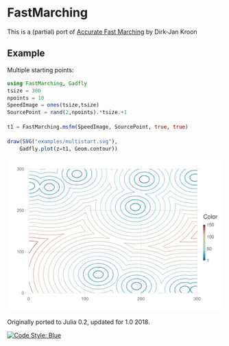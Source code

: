 # FastMarching

This is a (partial) port of  [Accurate Fast Marching](https://se.mathworks.com/matlabcentral/fileexchange/24531-accurate-fast-marching?ue) by Dirk-Jan Kroon

## Example

Multiple starting points:
```julia
using FastMarching, Gadfly
tsize = 300
npoints = 10
SpeedImage = ones(tsize,tsize)
SourcePoint = rand(2,npoints).*tsize.+1

t1 = FastMarching.msfm(SpeedImage, SourcePoint, true, true)

draw(SVG("examples/multistart.svg"),
    Gadfly.plot(z=t1, Geom.contour))

```
![](examples/multistart.svg)


Originally ported to Julia 0.2, updated for 1.0 2018.

[![Code Style: Blue](https://img.shields.io/badge/code%20style-blue-4495d1.svg)](https://github.com/invenia/BlueStyle)
